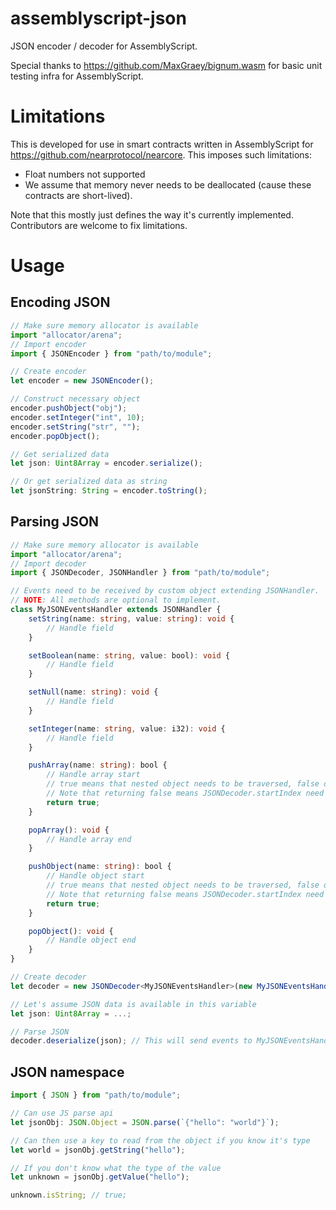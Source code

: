 # assemblyscript-json

JSON encoder / decoder for AssemblyScript.

Special thanks to https://github.com/MaxGraey/bignum.wasm for basic unit testing infra for AssemblyScript.

# Limitations

This is developed for use in smart contracts written in AssemblyScript for https://github.com/nearprotocol/nearcore.
This imposes such limitations:

- Float numbers not supported
- We assume that memory never needs to be deallocated (cause these contracts are short-lived).

Note that this mostly just defines the way it's currently implemented. Contributors are welcome to fix limitations.

# Usage

## Encoding JSON

```ts
// Make sure memory allocator is available
import "allocator/arena";
// Import encoder
import { JSONEncoder } from "path/to/module";

// Create encoder
let encoder = new JSONEncoder();

// Construct necessary object
encoder.pushObject("obj");
encoder.setInteger("int", 10);
encoder.setString("str", "");
encoder.popObject();

// Get serialized data
let json: Uint8Array = encoder.serialize();

// Or get serialized data as string
let jsonString: String = encoder.toString();
```

## Parsing JSON

```ts
// Make sure memory allocator is available
import "allocator/arena";
// Import decoder
import { JSONDecoder, JSONHandler } from "path/to/module";

// Events need to be received by custom object extending JSONHandler.
// NOTE: All methods are optional to implement.
class MyJSONEventsHandler extends JSONHandler {
    setString(name: string, value: string): void {
        // Handle field
    }

    setBoolean(name: string, value: bool): void {
        // Handle field
    }

    setNull(name: string): void {
        // Handle field
    }

    setInteger(name: string, value: i32): void {
        // Handle field
    }

    pushArray(name: string): bool {
        // Handle array start
        // true means that nested object needs to be traversed, false otherwise
        // Note that returning false means JSONDecoder.startIndex need to be updated by handler
        return true;
    }

    popArray(): void {
        // Handle array end
    }

    pushObject(name: string): bool {
        // Handle object start
        // true means that nested object needs to be traversed, false otherwise
        // Note that returning false means JSONDecoder.startIndex need to be updated by handler
        return true;
    }

    popObject(): void {
        // Handle object end
    }
}

// Create decoder
let decoder = new JSONDecoder<MyJSONEventsHandler>(new MyJSONEventsHandler());

// Let's assume JSON data is available in this variable
let json: Uint8Array = ...;

// Parse JSON
decoder.deserialize(json); // This will send events to MyJSONEventsHandler

```

## JSON namespace

```ts
import { JSON } from "path/to/module";

// Can use JS parse api
let jsonObj: JSON.Object = JSON.parse(`{"hello": "world"}`);

// Can then use a key to read from the object if you know it's type
let world = jsonObj.getString("hello");

// If you don't know what the type of the value
let unknown = jsonObj.getValue("hello");

unknown.isString; // true;
```

